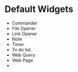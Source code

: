 # Default Widgets

- Commander
- File Opener
- Link Opener
- Note
- Timer
- To do list
- Web Query
- Web Page
- 
